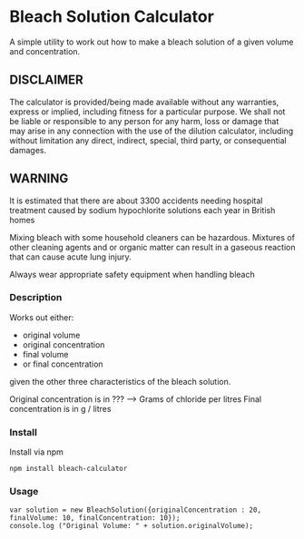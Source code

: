 # Bleach Solution Calculator

A simple utility to work out how to make a bleach solution of a given volume and concentration.

## DISCLAIMER

The calculator is provided/being made available  without any warranties, express or implied, including fitness for a particular purpose. We shall not be liable or responsible to any person for any harm, loss or damage that may arise in any connection with the use of the dilution calculator, including without limitation any direct, indirect, special, third party, or consequential damages.

## WARNING

It is estimated that there are about 3300 accidents needing hospital treatment caused by sodium hypochlorite solutions each year in British homes

Mixing bleach with some household cleaners can be hazardous.  Mixtures of other cleaning agents and or organic matter can result in a gaseous reaction that can cause acute lung injury.


Always wear appropriate safety equipment when handling bleach

### Description​​

Works out either:

  - original volume
  - original concentration
  - final volume
  - or final concentration

given the other three characteristics of the bleach solution.

Original concentration is in ???  --> Grams of chloride per litres
Final concentration is in g / litres

### Install

Install via npm

```
npm install bleach-calculator
```

### Usage

```
var solution = new BleachSolution({originalConcentration : 20, finalVolume: 10, finalConcentration: 10});
console.log ("Original Volume: " + solution.originalVolume);

```
